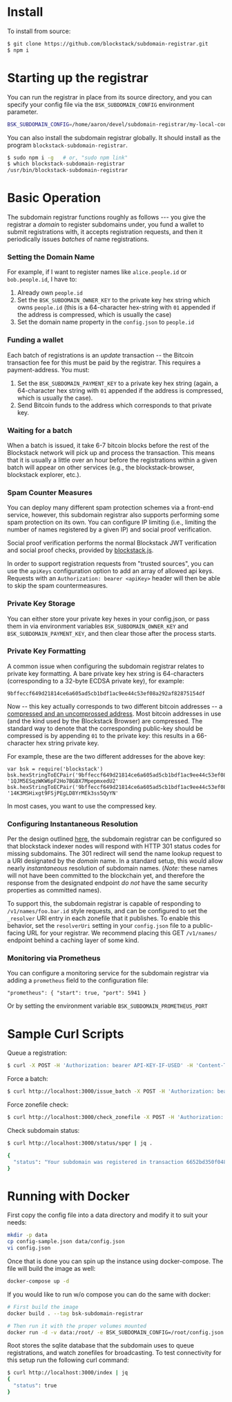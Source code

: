 # Install

To install from source:

```bash
$ git clone https://github.com/blockstack/subdomain-registrar.git
$ npm i
```

# Starting up the registrar

You can run the registrar in place from its source directory, and you can specify your config file via the `BSK_SUBDOMAIN_CONFIG` environment parameter. 

```bash
BSK_SUBDOMAIN_CONFIG=/home/aaron/devel/subdomain-registrar/my-local-config.json npm run start
```

You can also install the subdomain registrar globally.  It should install as the program `blockstack-subdomain-registrar`.

```bash
$ sudo npm i -g   # or, "sudo npm link"
$ which blockstack-subdomain-registrar
/usr/bin/blockstack-subdomain-registrar
```

# Basic Operation

The subdomain registrar functions roughly as follows --- you give the registrar a _domain_ to register subdomains under, you fund a wallet to submit registrations with, it accepts registration requests, and then it periodically issues _batches_ of name registrations. 

### Setting the Domain Name

For example, if I want to register names like `alice.people.id` or `bob.people.id`, I have to:

1. Already own `people.id`
2. Set the `BSK_SUBDOMAIN_OWNER_KEY` to the private key hex string which owns `people.id` (this is a 64-character hex-string with `01` appended if the address is compressed, which is usually the case)
3. Set the domain name property in the `config.json` to `people.id`

### Funding a wallet

Each batch of registrations is an _update_ transaction -- the Bitcoin transaction fee for this must be paid by the registrar. This requires a payment-address. You must:

1. Set the `BSK_SUBDOMAIN_PAYMENT_KEY` to a private key hex string (again, a 64-character hex string with `01` appended if the address is compressed, which is usually the case).
2. Send Bitcoin funds to the address which corresponds to that private key.

### Waiting for a batch

When a batch is issued, it take 6-7 bitcoin blocks before the rest of the Blockstack network will pick up and process the transaction. This means that it is usually a little over an hour before the registrations within a given batch will appear on other services (e.g., the blockstack-browser, blockstack explorer, etc.).

### Spam Counter Measures

You can deploy many different spam protection schemes via a front-end service, however, this subdomain registrar
also supports performing some spam protection on its own. You can configure IP limiting (i.e., limiting the number
of names registered by a given IP) and social proof verification.

Social proof verification performs the normal
Blockstack JWT verification and social proof checks, provided by
[blockstack.js](https://github.com/blockstack/blockstack.js).

In order to support registration requests from "trusted sources", you can use the `apiKeys` configuration option
to add an array of allowed api keys. Requests with an `Authorization: bearer <apiKey>` header will then be able to
skip the spam countermeasures.

### Private Key Storage

You can either store your private key hexes in your config.json, or pass them
in via environment variables `BSK_SUBDOMAIN_OWNER_KEY` and `BSK_SUBDOMAIN_PAYMENT_KEY`,
and then clear those after the process starts.


### Private Key Formatting

A common issue when configuring the subdomain registrar relates to private key formatting. A bare private key hex string is 64-characters (corresponding to a 32-byte ECDSA private key), for example:

```
9bffeccf649d21814ce6a605ad5cb1bdf1ac9ee44c53ef08a292af82875154df
```

Now -- this key actually corresponds to two different bitcoin addresses -- a [compressed and an uncomprossed address](https://bitcoin.org/en/glossary/compressed-public-key). Most bitcoin addresses in use (and the kind used by the Blockstack Browser) are compressed. The standard way to denote that the corresponding public-key should be compressed is by appending `01` to the private key: this results in a 66-character hex string private key.

For example, these are the two different addresses for the above key:
```
var bsk = require('blockstack')
bsk.hexStringToECPair('9bffeccf649d21814ce6a605ad5cb1bdf1ac9ee44c53ef08a292af82875154df01').getAddress()
'1QJM5ESqzWKW6pF2Ho7BGBX7MpepmxedU2'
bsk.hexStringToECPair('9bffeccf649d21814ce6a605ad5cb1bdf1ac9ee44c53ef08a292af82875154df').getAddress()
'14K3MSHixgt9FSjPEgLD8YrMEk3ss5QyYN'
```

In most cases, you want to use the compressed key.

### Configuring Instantaneous Resolution

Per the design outlined [here](https://github.com/blockstack/blockstack-core/issues/750), the subdomain
registrar can be configured so that blockstack indexer nodes will respond with HTTP 301 status codes
for missing subdomains. The 301 redirect will send the name lookup request to a URI designated by
the _domain_ name. In a standard setup, this would allow nearly _instantaneous_ resolution of subdomain
names. (*Note:* these names will not have been committed to the blockchain yet, and therefore the response
from the designated endpoint _do not_ have the same security properties as committed names).

To support this, the subdomain registrar is capable of responding to `/v1/names/foo.bar.id` style requests,
and can be configured to set the `_resolver` URI entry in each zonefile that it publishes. To enable this
behavior, set the `resolverUri` setting in your `config.json` file to a public-facing URL for your registrar.
We recommend placing this GET `/v1/names/` endpoint behind a caching layer of some kind.

### Monitoring via Prometheus

You can configure a monitoring service for the subdomain registrar via adding a `prometheus` field to the configuration file:

```
"prometheus": { "start": true, "port": 5941 }
```

Or by setting the environment variable `BSK_SUBDOMAIN_PROMETHEUS_PORT`

# Sample Curl Scripts


Queue a registration:

```bash
$ curl -X POST -H 'Authorization: bearer API-KEY-IF-USED' -H 'Content-Type: application/json' --data '{"zonefile": "$ORIGIN spqr\n$TTL 3600\n_https._tcp URI 10 1 \"https://gaia.blockstack.org/hub/1HgW81v6MxGD76UwNbHXBi6Zre2fK8TwNi/profile.json\"\n", "name": "spqr", "owner_address": "1HgW81v6MxGD76UwNbHXBi6Zre2fK8TwNi"}' http://localhost:3000/register/
```

Force a batch:

```bash
$ curl http://localhost:3000/issue_batch -X POST -H 'Authorization: bearer PASSWORDHERE'
```

Force zonefile check:

```bash
$ curl http://localhost:3000/check_zonefile -X POST -H 'Authorization: bearer PASSWORDHERE'
```

Check subdomain status:

```bash
$ curl http://localhost:3000/status/spqr | jq .

{
  "status": "Your subdomain was registered in transaction 6652bd350f048cd190ff04a5f0cdebbc166b13f3fd0e1126eacec8c600c25c6f -- it should propagate on the network once it has 6 confirmations."
}

```

# Running with Docker

First copy the config file into a data directory and modify it to suit your needs:

```bash
mkdir -p data
cp config-sample.json data/config.json
vi config.json
```

Once that is done you can spin up the instance using docker-compose. The file will build the image as well:

```bash
docker-compose up -d 
```

If you would like to run w/o compose you can do the same with docker:

```bash
# First build the image
docker build . --tag bsk-subdomain-registrar

# Then run it with the proper volumes mounted
docker run -d -v data:/root/ -e BSK_SUBDOMAIN_CONFIG=/root/config.json -p 3000:3000 bsk-subdomain-registrar
```

Root stores the sqlite database that the subdomain uses to queue registrations, and watch zonefiles for broadcasting. To test connectivity for this setup run the following curl command:

```bash
$ curl http://localhost:3000/index | jq
{
  "status": true
}
```
